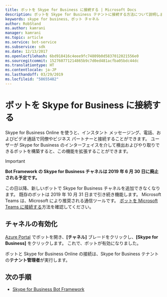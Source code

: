```yaml
---
title: ボットを Skype for Business に接続する | Microsoft Docs
description: ボットを Skype for Business テナントに接続する方法について説明します。
keywords: skype for business、ボット チャネル
author: RobStand
ms.author: kamrani
manager: kamrani
ms.topic: article
ms.service: bot-service
ms.subservice: sdk
ms.date: 12/13/2017
ms.openlocfilehash: 6bd918416c4eee9fc74809b0d5837012021556e0
ms.sourcegitcommit: 152760771214865b9c7d0ed481acfba05bdc44dc
ms.translationtype: HT
ms.contentlocale: ja-JP
ms.lasthandoff: 03/29/2019
ms.locfileid: "58655482"
---
```

# <a name="connect-a-bot-to-skype-for-business"></a>ボットを Skype for Business に接続する

Skype for Business Online を使うと、インスタント メッセージング、電話、およびビデオ通話で同僚やビジネス パートナーと接続することができます。 ユーザーが Skype for Business のインターフェイスを介して検出およびやり取りできるボットを構築すると、この機能を拡張することができます。

> [!IMPORTANT]
> **Bot Framework の Skype for Business チャネルは 2019 年 6 月 30 日に廃止される予定です。**
> 
> この日以降、新しいボットで Skype for Business チャネルを追加できなくなります。  既存のボットは 2019 年 10 月 31 日まで引き続き機能します。 Microsoft Teams は、Microsoft により推奨される通信ツールです。  [ボットを Microsoft Teams に接続する](https://msdn.microsoft.com/en-us/microsoft-teams/bots)方法を確認してください。

## <a name="enable-the-channel"></a>チャネルの有効化

[Azure Portal](https://portal.azure.com/) でボットを開き、**[チャネル]** ブレードをクリックし、**[Skype for Business]** をクリックします。 これで、ボットが有効になりました。 

ボットと Skype for Business Online の接続は、Skype for Business テナントの**テナント管理者**が実行します。

## <a name="next-steps"></a>次の手順
* [Skype for Business Bot Framework](https://msdn.microsoft.com/en-us/skype/Skype-For-Business-Bot-Framework/docs/overview)







